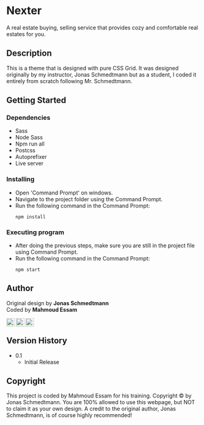 # Nexter

A real estate buying, selling service that provides cozy and comfortable real estates for you.

## Description

This is a theme that is designed with pure CSS Grid. It was designed originally by my instructor, Jonas Schmedtmann but as a student, I coded it entirely from scratch following Mr. Schmedtmann.

## Getting Started

### Dependencies

* Sass
* Node Sass
* Npm run all
* Postcss
* Autoprefixer
* Live server

### Installing

* Open 'Command Prompt' on windows.
* Navigate to the project folder using the Command Prompt.
* Run the following command in the Command Prompt:
    ```
    npm install
    ```

### Executing program

* After doing the previous steps, make sure you are still in the project file using Command Prompt.
* Run the following command in the Command Prompt:
    ```
    npm start
    ```



## Author
Original design by **Jonas Schmedtmann**
<br />
Coded by **Mahmoud Essam**
<br />

[<img align="left" alt="codeSTACKr | Twitter" width="22px" src="https://cdn.jsdelivr.net/npm/simple-icons@v3/icons/twitter.svg" />][twitter]
[<img align="left" alt="codeSTACKr | LinkedIn" width="22px" src="https://cdn.jsdelivr.net/npm/simple-icons@v3/icons/linkedin.svg" />][linkedin]
[<img align="left" alt="codeSTACKr | LinkedIn" width="22px" src="https://cdn.jsdelivr.net/npm/simple-icons@v3/icons/facebook.svg" />][facebook]
<br />

## Version History


* 0.1
    * Initial Release

## Copyright

This project is coded by Mahmoud Essam for his training. Copyright © by Jonas Schmedtmann. You are 100% allowed to use this webpage, but NOT to claim it as your own design. A credit to the original author, Jonas Schmedtmann, is of course highly recommended!

[twitter]: https://twitter.com/Mahmoud_essam9
[linkedin]: https://www.linkedin.com/in/mahmoud-essam-569a9b1b0/
[facebook]: https://www.facebook.com/profile.php?id=100006483635948